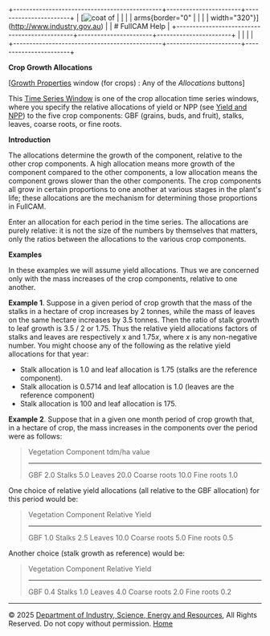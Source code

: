 +----------------------------------------------+-----------------------+-----------------------+
| [![coat of                                   |                       | [](index.htm)         |
| arms](imgs/DISER-inline_Mono.png){border="0" |                       |                       |
| width="320"}](http://www.industry.gov.au)    |                       | # FullCAM Help        |
+----------------------------------------------+-----------------------+-----------------------+
|                                              |                       |                       |
+----------------------------------------------+-----------------------+-----------------------+

**Crop Growth Allocations**

\[[Growth Properties](42_Growth%20Properties.htm) window (for crops) :
Any of the *Allocations* buttons\]

This [Time Series Window](135_time-series%20window.htm) is one of the
crop allocation time series windows, where you specify the relative
allocations of yield or NPP (see [Yield and
NPP](131_Yield%20and%20Net%20Primary%20Production.htm)) to the five crop
components: GBF (grains, buds, and fruit), stalks, leaves, coarse roots,
or fine roots.

**Introduction**

The allocations determine the growth of the component, relative to the
other crop components. A high allocation means more growth of the
component compared to the other components, a low allocation means the
component grows slower than the other components. The crop components
all grow in certain proportions to one another at various stages in the
plant's life; these allocations are the mechanism for determining those
proportions in FullCAM.

Enter an allocation for each period in the time series. The allocations
are purely relative: it is not the size of the numbers by themselves
that matters, only the ratios between the allocations to the various
crop components.

**Examples**

In these examples we will assume yield allocations. Thus we are
concerned only with the mass increases of the crop components, relative
to one another.

**Example 1**. Suppose in a given period of crop growth that the mass of
the stalks in a hectare of crop increases by 2 tonnes, while the mass of
leaves on the same hectare increases by 3.5 tonnes. Then the ratio of
stalk growth to leaf growth is 3.5 / 2 or 1.75. Thus the relative yield
allocations factors of stalks and leaves are respectively x and 1.75*x*,
where *x* is any non-negative number. You might choose any of the
following as the relative yield allocations for that year:

- Stalk allocation is 1.0 and leaf allocation is 1.75 (stalks are the
  reference component).
- Stalk allocation is 0.5714 and leaf allocation is 1.0 (leaves are the
  reference component)
- Stalk allocation is 100 and leaf allocation is 175.

**Example 2**. Suppose that in a given one month period of crop growth
that, in a hectare of crop, the mass increases in the components over
the period were as follows:

> 
>   Vegetation Component    tdm/ha value
>   ---------------------- --------------
>   GBF                         2.0
>   Stalks                      5.0
>   Leaves                      20.0
>   Coarse roots                10.0
>   Fine roots                  1.0

One choice of relative yield allocations (all relative to the GBF
allocation) for this period would be:

> 
>   Vegetation Component    Relative Yield
>   ---------------------- ----------------
>   GBF                          1.0
>   Stalks                       2.5
>   Leaves                       10.0
>   Coarse roots                 5.0
>   Fine roots                   0.5

Another choice (stalk growth as reference) would be:

> 
>   Vegetation Component    Relative Yield
>   ---------------------- ----------------
>   GBF                          0.4
>   Stalks                       1.0
>   Leaves                       4.0
>   Coarse roots                 2.0
>   Fine roots                   0.2

------------------------------------------------------------------------

© 2025 [Department of Industry, Science, Energy and
Resources](http://www.industry.gov.au "Department of Industry, Science, Energy and Resources"),
All Rights Reserved. Do not copy without permission.
[Home](index.htm "help index")
